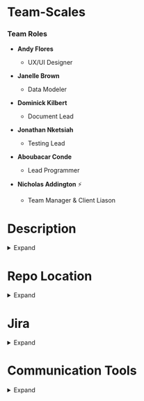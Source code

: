 # Team-Scales

### Team Roles

* **Andy Flores** 
  * UX/UI Designer

* **Janelle Brown**
  * Data Modeler 

* **Dominick Kilbert**
  * Document Lead 

* **Jonathan Nketsiah**
  * Testing Lead 

* **Aboubacar Conde**
  * Lead Programmer 

* **Nicholas Addington** :zap:
  * Team Manager & Client Liason

# Description
<details><summary>Expand</summary>
Team Scales and Dr. Ramata team up to create an app to motivate people to meet their weight management goals.
The goal of this app should gain motivation from others with similar goals to encourage them to continue their goals.
</details>


# Repo Location
<details><summary>Expand</summary>
  https://github.com/dkilbert/Team-Scales
  </details>

# Jira
<details><summary>Expand</summary>
  https://jira.ggc.edu/projects/TS/summary
  </details>
  
  
# Communication Tools
<details><summary>Expand</summary>
  Microsoft Teams
  Discord
  </details>
  
  
